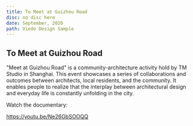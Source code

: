 ```yaml
---
title: To Meet at Guizhou Road
disc: no disc here
date: September, 2020
path: Viedo Design Sample
---
```

<special>
</special>

## To Meet at Guizhou Road

"Meet at Guizhou Road" is a community-architecture activity hold by TM Studio in Shanghai. This event showcases a series of collaborations and outcomes between architects, local residents, and the community. It enables people to realize that the interplay between architectural design and everyday life is constantly unfolding in the city.

Watch the documentary:

https://youtu.be/Ne26GbSOOQQ